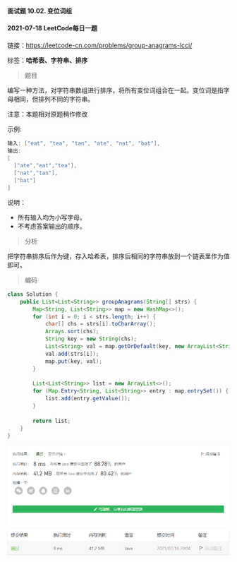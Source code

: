 #### 面试题 10.02. 变位词组

#### 2021-07-18 LeetCode每日一题

链接：https://leetcode-cn.com/problems/group-anagrams-lcci/

标签：**哈希表、字符串、排序**

> 题目

编写一种方法，对字符串数组进行排序，将所有变位词组合在一起。变位词是指字母相同，但排列不同的字符串。

注意：本题相对原题稍作修改

示例:

```java
输入: ["eat", "tea", "tan", "ate", "nat", "bat"],
输出:
[
  ["ate","eat","tea"],
  ["nat","tan"],
  ["bat"]
]
```

说明：

- 所有输入均为小写字母。
- 不考虑答案输出的顺序。

> 分析

把字符串排序后作为键，存入哈希表，排序后相同的字符串放到一个链表里作为值即可。

> 编码

```java
class Solution {
    public List<List<String>> groupAnagrams(String[] strs) {
        Map<String, List<String>> map = new HashMap<>();
        for (int i = 0; i < strs.length; i++) {
            char[] chs = strs[i].toCharArray();
            Arrays.sort(chs);
            String key = new String(chs);
            List<String> val = map.getOrDefault(key, new ArrayList<String>());
            val.add(strs[i]);
            map.put(key, val);
        }

        List<List<String>> list = new ArrayList<>();
        for (Map.Entry<String, List<String>> entry : map.entrySet()) {
            list.add(entry.getValue());
        }

        return list;
    }
}
```

![image-20210718200419525](面试题10.02.变位词组.assets/image-20210718200419525.png)
